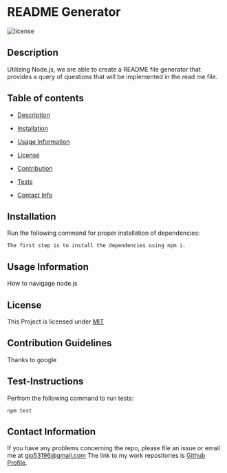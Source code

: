  # README Generator
  ![license](https://img.shields.io/badge/License-MIT-yellow.svg)

  ## Description
  
  Utilizing Node.js, we are able to create a README file generator that provides a query of questions that will be implemented in the read me file.

  ## Table of contents

  * [Description](#description)
  * [Installation](#installation)
  * [Usage Information](#usage)
  
 * [License](#license) 

  * [Contribution](#contribution)
  * [Tests](#tests)
  * [Contact Info](#questions)

  
  ## Installation
  Run the following command for proper installation of dependencies:
  ```
  The first step is to install the dependencies using npm i.
  ```

  ## Usage Information
  How to navigage node.js

  ## License
  
  This Project is licensed under [MIT](https://opensource.org/licenses/MIT)

  ## Contribution Guidelines
  Thanks to google

  ## Test-Instructions
  Perfrom the following command to run tests: 

  ```
  npm test
  ```

  ## Contact Information
  If you have any problems concerning the repo, please file an issue or email me at 
  gio53196@gmail.com
  The link to my work repositories is 
  [Github Profile](https://github.com/gisosa531/).

